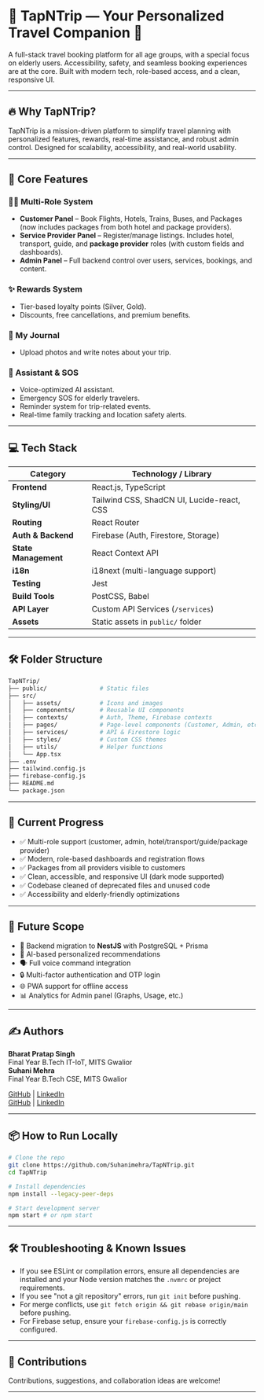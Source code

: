 # 🧳 TapNTrip — Your Personalized Travel Companion 🚀
A full-stack travel booking platform for all age groups, with a special focus on elderly users. Accessibility, safety, and seamless booking experiences are at the core. Built with modern tech, role-based access, and a clean, responsive UI.

---

## 🔥 Why TapNTrip?
TapNTrip is a mission-driven platform to simplify travel planning with personalized features, rewards, real-time assistance, and robust admin control. Designed for scalability, accessibility, and real-world usability.

---

## 🌟 Core Features

### 🧑‍💼 Multi-Role System
- **Customer Panel** – Book Flights, Hotels, Trains, Buses, and Packages (now includes packages from both hotel and package providers).
- **Service Provider Panel** – Register/manage listings. Includes hotel, transport, guide, and **package provider** roles (with custom fields and dashboards).
- **Admin Panel** – Full backend control over users, services, bookings, and content.

### ✨ Rewards System
- Tier-based loyalty points (Silver, Gold).
- Discounts, free cancellations, and premium benefits.

### 📒 My Journal
- Upload photos and write notes about your trip.

### 🧠 Assistant & SOS
- Voice-optimized AI assistant.
- Emergency SOS for elderly travelers.
- Reminder system for trip-related events.
- Real-time family tracking and location safety alerts.

---

## 💻 Tech Stack
| Category            | Technology / Library                     |
|---------------------|-------------------------------------------|
| **Frontend**        | React.js, TypeScript                      |
| **Styling/UI**      | Tailwind CSS, ShadCN UI, Lucide-react, CSS |
| **Routing**         | React Router                              |
| **Auth & Backend**  | Firebase (Auth, Firestore, Storage)       |
| **State Management**| React Context API                         |
| **i18n**            | i18next (multi-language support)          |
| **Testing**         | Jest                                      |
| **Build Tools**     | PostCSS, Babel                            |
| **API Layer**       | Custom API Services (`/services`)         |
| **Assets**          | Static assets in `public/` folder         |

---

## 🛠️ Folder Structure
```bash
TapNTrip/
├── public/               # Static files
├── src/
│   ├── assets/           # Icons and images
│   ├── components/       # Reusable UI components
│   ├── contexts/         # Auth, Theme, Firebase contexts
│   ├── pages/            # Page-level components (Customer, Admin, etc.)
│   ├── services/         # API & Firestore logic
│   ├── styles/           # Custom CSS themes
│   ├── utils/            # Helper functions
│   └── App.tsx
├── .env
├── tailwind.config.js
├── firebase-config.js
├── README.md
└── package.json
```

---


## 🚧 Current Progress
- ✅ Multi-role support (customer, admin, hotel/transport/guide/package provider)
- ✅ Modern, role-based dashboards and registration flows
- ✅ Packages from all providers visible to customers
- ✅ Clean, accessible, and responsive UI (dark mode supported)
- ✅ Codebase cleaned of deprecated files and unused code
- ✅ Accessibility and elderly-friendly optimizations

---

## 🧠 Future Scope
- 🔄 Backend migration to **NestJS** with PostgreSQL + Prisma
- 🤖 AI-based personalized recommendations
- 🗣️ Full voice command integration
- 🔒 Multi-factor authentication and OTP login
- 🌐 PWA support for offline access
- 📊 Analytics for Admin panel (Graphs, Usage, etc.)

---

## ✍️ Authors
**Bharat Pratap Singh**  
Final Year B.Tech IT-IoT, MITS Gwalior  
**Suhani Mehra**  
Final Year B.Tech CSE, MITS Gwalior

[GitHub](https://github.com/Bharatpratap392) | [LinkedIn](https://www.linkedin.com/in/bharatpratapsingh01/)  
[GitHub](https://github.com/Suhanimehra) | [LinkedIn](https://www.linkedin.com/in/suhani-mehra-991618365/)

---

## 📦 How to Run Locally
```bash
# Clone the repo
git clone https://github.com/Suhanimehra/TapNTrip.git
cd TapNTrip

# Install dependencies
npm install --legacy-peer-deps

# Start development server
npm start # or npm start
```

---

## 🛠️ Troubleshooting & Known Issues
- If you see ESLint or compilation errors, ensure all dependencies are installed and your Node version matches the `.nvmrc` or project requirements.
- If you see "not a git repository" errors, run `git init` before pushing.
- For merge conflicts, use `git fetch origin && git rebase origin/main` before pushing.
- For Firebase setup, ensure your `firebase-config.js` is correctly configured.

---

## 🤝 Contributions
Contributions, suggestions, and collaboration ideas are welcome!

---


